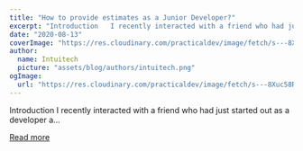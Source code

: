 ```yaml
---
title: "How to provide estimates as a Junior Developer?"
excerpt: "Introduction   I recently interacted with a friend who had just started out as a developer a..."
date: "2020-08-13"
coverImage: "https://res.cloudinary.com/practicaldev/image/fetch/s---8Xuc58R--/c_imagga_scale,f_auto,fl_progressive,h_420,q_auto,w_1000/https://dev-to-uploads.s3.amazonaws.com/i/owkmrz8v0nqch0kzrarq.png"
author:
  name: Intuitech
  picture: "assets/blog/authors/intuitech.png"
ogImage:
  url: "https://res.cloudinary.com/practicaldev/image/fetch/s---8Xuc58R--/c_imagga_scale,f_auto,fl_progressive,h_420,q_auto,w_1000/https://dev-to-uploads.s3.amazonaws.com/i/owkmrz8v0nqch0kzrarq.png"
---
```


Introduction   I recently interacted with a friend who had just started out as a developer a...

[Read more](https://dev.to/skaytech/how-to-provide-estimates-as-a-junior-developer-a2n)
